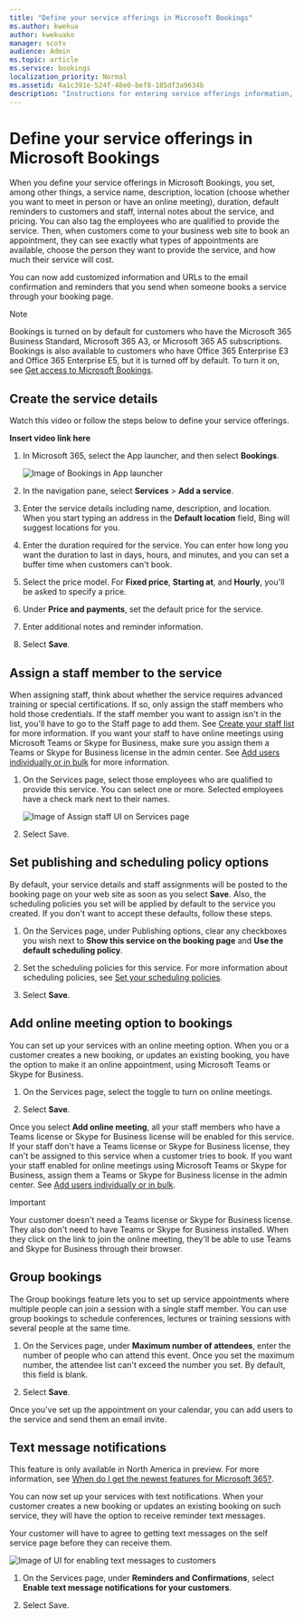```yaml
---
title: "Define your service offerings in Microsoft Bookings"
ms.author: kwekua
author: kwekuako
manager: scotv
audience: Admin
ms.topic: article
ms.service: bookings
localization_priority: Normal
ms.assetid: 4a1c391e-524f-48e0-bef8-185df3a9634b
description: "Instructions for entering service offerings information, including service name, description, location, duration, and pricing. You can also tag the employees who are qualified to provide the service."
---
```


# Define your service offerings in Microsoft Bookings

When you define your service offerings in Microsoft Bookings, you set, among other things, a service name, description, location (choose whether you want to meet in person or have an online meeting), duration, default reminders to customers and staff, internal notes about the service, and pricing. You can also tag the employees who are qualified to provide the service. Then, when customers come to your business web site to book an appointment, they can see exactly what types of appointments are available, choose the person they want to provide the service, and how much their service will cost.

You can now add customized information and URLs to the email confirmation and reminders that you send when someone books a service through your booking page.

> [!NOTE]
> Bookings is turned on by default for customers who have the Microsoft 365 Business Standard, Microsoft 365 A3, or Microsoft 365 A5 subscriptions. Bookings is also available to customers who have Office 365 Enterprise E3 and Office 365 Enterprise E5, but it is turned off by default. To turn it on, see [Get access to Microsoft Bookings](get-access.md).

## Create the service details

Watch this video or follow the steps below to define your service offerings.

**Insert video link here**

1. In Microsoft 365, select the App launcher, and then select **Bookings**.

   ![Image of Bookings in App launcher](../media/bookings-applauncher.png)

1. In the navigation pane, select **Services** \> **Add a service**.

1. Enter the service details including name, description, and location. When you start typing an address in the **Default location** field, Bing will suggest locations for you.

1. Enter the duration required for the service. You can enter how long you want the duration to last in days, hours, and minutes, and you can set a buffer time when customers can't book.

1. Select the price model. For **Fixed price**, **Starting at**, and **Hourly**, you'll be asked to specify a price.

1. Under **Price and payments**, set the default price for the service.

1. Enter additional notes and reminder information.

1. Select **Save**.

## Assign a staff member to the service

When assigning staff, think about whether the service requires advanced training or special certifications. If so, only assign the staff members who hold those credentials. If the staff member you want to assign isn't in the list, you'll have to go to the Staff page to add them. See [Create your staff list](create-staff-list.md) for more information. If you want your staff to have online meetings using Microsoft Teams or Skype for Business, make sure you assign them a Teams or Skype for Business license in the admin center. See [Add users individually or in bulk](../admin/add-users/add-users.md) for more information.

1. On the Services page, select those employees who are qualified to provide this service. You can select one or more. Selected employees have a check mark next to their names.

   ![Image of Assign staff UI on Services page](../media/bookings-assign-staff.png)

1. Select Save.

## Set publishing and scheduling policy options

By default, your service details and staff assignments will be posted to the booking page on your web site as soon as you select **Save**. Also, the scheduling policies you set will be applied by default to the service you created. If you don't want to accept these defaults, follow these steps.

1. On the Services page, under Publishing options, clear any checkboxes you wish next to **Show this service on the booking page** and **Use the default scheduling policy**.

1. Set the scheduling policies for this service. For more information about scheduling policies, see [Set your scheduling policies](set-scheduling-policies.md).

1. Select **Save**.

## Add online meeting option to bookings

You can set up your services with an online meeting option. When you or a customer creates a new booking, or updates an existing booking, you have the option to make it an online appointment, using Microsoft Teams or Skype for Business.

1. On the Services page, select the toggle to turn on online meetings.

1. Select **Save**.

Once you select **Add online meeting**, all your staff members who have a Teams license or Skype for Business license will be enabled for this service. If your staff don't have a Teams license or Skype for Business license, they can't be assigned to this service when a customer tries to book. If you want your staff enabled for online meetings using Microsoft Teams or Skype for Business, assign them a Teams or Skype for Business license in the admin center. See [Add users individually or in bulk](../admin/add-users/add-users.md).

> [!IMPORTANT]
> Your customer doesn't need a Teams license or Skype for Business license. They also don't need to have Teams or Skype for Business installed. When they click on the link to join the online meeting, they'll be able to use Teams and Skype for Business through their browser.

## Group bookings

The Group bookings feature lets you to set up service appointments where multiple people can join a session with a single staff member. You can use group bookings to schedule conferences, lectures or training sessions with several people at the same time.

1. On the Services page, under **Maximum number of attendees**, enter the number of people who can attend this event. Once you set the maximum number, the attendee list can't exceed the number you set. By default, this field is blank.

1. Select **Save**.

Once you've set up the appointment on your calendar, you can add users to the service and send them an email invite.

## Text message notifications

This feature is only available in North America in preview. For more information, see [When do I get the newest features for Microsoft 365?](https://support.microsoft.com/office/when-do-i-get-the-newest-features-for-microsoft-365-da36192c-58b9-4bc9-8d51-bb6eed468516).

You can now set up your services with text notifications. When your customer creates a new booking or updates an existing booking on such service, they will have the option to receive reminder text messages.

Your customer will have to agree to getting text messages on the self service page before they can receive them.

   ![Image of UI for enabling text messages to customers](../media/bookings-enable-text-message.png)

1. On the Services page, under **Reminders and Confirmations**, select **Enable text message notifications for your customers**.

1. Select Save.
